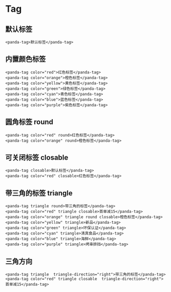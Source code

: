 # Tag

## 默认标签
```vue
<panda-tag>默认标签</panda-tag>
```

## 内置颜色标签
```vue
<panda-tag color="red">红色标签</panda-tag>
<panda-tag color="orange">橙色标签</panda-tag>
<panda-tag color="yellow">黄色标签</panda-tag>
<panda-tag color="green">绿色标签</panda-tag>
<panda-tag color="cyan">青色标签</panda-tag>
<panda-tag color="blue">蓝色标签</panda-tag>
<panda-tag color="purple">紫色标签</panda-tag>
```

## 圆角标签 round
```vue
<panda-tag color="red" round>红色标签</panda-tag>
<panda-tag color="orange" round>橙色标签</panda-tag>
```

## 可关闭标签 closable
```vue
<panda-tag closable>默认标签</panda-tag>
<panda-tag color="red" closable>红色标签</panda-tag>
```

## 带三角的标签 triangle
```vue
<panda-tag triangle round>带三角的标签</panda-tag>
<panda-tag color="red" triangle closable>首单减15</panda-tag>
<panda-tag color="orange" triangle round closable>橙色标签</panda-tag>
<panda-tag color="yellow" triangle>新品</panda-tag>
<panda-tag color="green" triangle>环保认证</panda-tag>
<panda-tag color="cyan" triangle>清真食品</panda-tag>
<panda-tag color="blue" triangle>海鲜</panda-tag>
<panda-tag color="purple" triangle>烤串排挡</panda-tag>
```

## 三角方向
```vue
<panda-tag triangle  triangle-direction="right">带三角的标签</panda-tag>
<panda-tag color="red" triangle closable  triangle-direction="right">首单减15</panda-tag>
```

<style lang="less">
  .panda-tag {
    margin-right: 10px;
  }
</style>